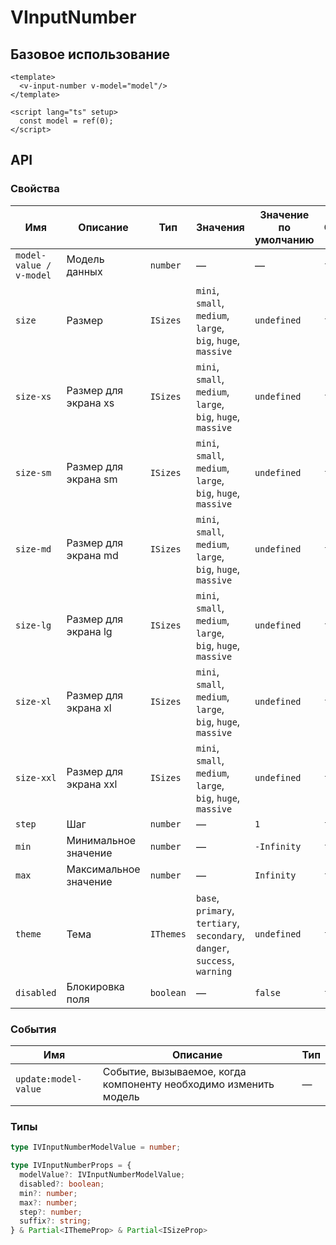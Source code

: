 # VInputNumber

## Базовое использование
```vue
<template>
  <v-input-number v-model="model"/>
</template>

<script lang="ts" setup>
  const model = ref(0);
</script>
```

## API

### Свойства
| Имя                     | Описание               | Тип       | Значения                                                                   | Значение по умолчанию | Обязательно | 
|-------------------------|------------------------|-----------|----------------------------------------------------------------------------|-----------------------|-------------|
| `model-value / v-model` | Модель данных          | `number`  | —                                                                          | —                     | `false`     |
| `size`                  | Размер                 | `ISizes`  | `mini`, `small`, `medium`, `large`, `big`, `huge`, `massive`               | `undefined`           | `false`     |
| `size-xs`               | Размер для экрана xs   | `ISizes`  | `mini`, `small`, `medium`, `large`, `big`, `huge`, `massive`               | `undefined`           | `false`     |
| `size-sm`               | Размер для экрана sm   | `ISizes`  | `mini`, `small`, `medium`, `large`, `big`, `huge`, `massive`               | `undefined`           | `false`     |
| `size-md`               | Размер для экрана md   | `ISizes`  | `mini`, `small`, `medium`, `large`, `big`, `huge`, `massive`               | `undefined`           | `false`     |
| `size-lg`               | Размер для экрана lg   | `ISizes`  | `mini`, `small`, `medium`, `large`, `big`, `huge`, `massive`               | `undefined`           | `false`     |
| `size-xl`               | Размер для экрана xl   | `ISizes`  | `mini`, `small`, `medium`, `large`, `big`, `huge`, `massive`               | `undefined`           | `false`     |
| `size-xxl`              | Размер для экрана xxl  | `ISizes`  | `mini`, `small`, `medium`, `large`, `big`, `huge`, `massive`               | `undefined`           | `false`     |
| `step`                  | Шаг                    | `number`  | —                                                                          | `1`                   | `false`     |
| `min`                   | Минимальное значение   | `number`  | —                                                                          | `-Infinity`           | `false`     |
| `max`                   | Максимальное значение  | `number`  | —                                                                          | `Infinity`            | `false`     |
| `theme`                 | Тема                   | `IThemes` | `base`, `primary`, `tertiary`, `secondary`, `danger`, `success`, `warning` | `undefined`           | `false`     |
| `disabled`              | Блокировка поля        | `boolean` | —                                                                          | `false`               | `false`     |

### События
| Имя                  | Описание                                                         | Тип |
|----------------------|------------------------------------------------------------------|-----|
| `update:model-value` | Событие, вызываемое, когда компоненту необходимо изменить модель | —   |

### Типы
```typescript
type IVInputNumberModelValue = number;

type IVInputNumberProps = {
  modelValue?: IVInputNumberModelValue;
  disabled?: boolean;
  min?: number;
  max?: number;
  step?: number;
  suffix?: string;
} & Partial<IThemeProp> & Partial<ISizeProp>
```
